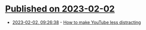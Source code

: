 # [Published on 2023-02-02](index.md)

* [2023-02-02, 09:26:38](https://news.ycombinator.com/item?id=34624196) - [How to make YouTube less distracting](https://josem.co/how-to-make-youtube-less-distracting/)
